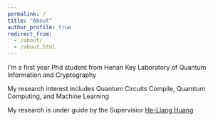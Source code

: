 ```yaml
---
permalink: /
title: "About"
author_profile: true
redirect_from: 
  - /about/
  - /about.html
---
```




I'm a first year Phd student from Henan Key Laboratory of Quantum Information and Cryptography

My research interest includes Quantum Circuits Compile, Quamtum Computing, and Machine Learning

My research is under guide by the  Supervisior  [He-Liang Huang](http://staff.ustc.edu.cn/~quanhhl/)


